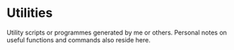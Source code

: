 # Utilities
Utility scripts or programmes generated by me or others. Personal notes on useful functions and commands also reside here.
